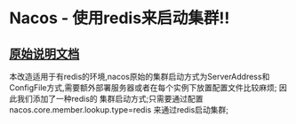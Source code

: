 
# Nacos - 使用redis来启动集群!!


[原始说明文档](README1.md)
-------
本改造适用于有redis的环境,nacos原始的集群启动方式为ServerAddress和ConfigFile方式,需要额外部署服务器或者在每个实例下放置配置文件比较麻烦;
因此我们添加了一种redis的 集群启动方式;只需要通过配置 nacos.core.member.lookup.type=redis  来通过redis启动集群;
